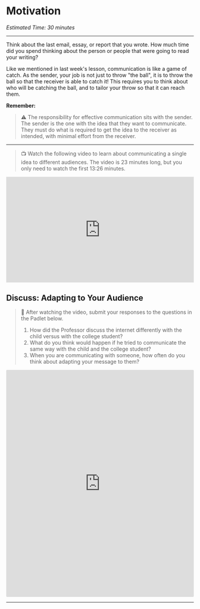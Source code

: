 # Motivation

*Estimated Time: 30 minutes*

---

Think about the last email, essay, or report that you wrote. How much time did you spend thinking about the person or people that were going to read your writing?

Like we mentioned in last week's lesson, communication is like a game of catch. As the sender, your job is not just to throw "the ball", it is to throw the ball so that the receiver is able to catch it! This requires you to think about who will be catching the ball, and to tailor your throw so that it can reach them. 

**Remember:**
> ⚠️ The responsibility for effective communication sits with the sender. The sender is the one with the idea that they want to communicate. They must do what is required to get the idea to the receiver as intended, with minimal effort from the receiver.

---

> 📺 Watch the following video to learn about communicating a single idea to different audiences. The video is 23 minutes long, but you only need to watch the first 13:26 minutes.

<div style="position: relative; padding-bottom: 56.25%; height: 0;"><iframe src="https://www.youtube.com/embed/0EqKnvzo3no" title="YouTube video player" frameborder="0" allow="accelerometer; autoplay; clipboard-write; encrypted-media; gyroscope; picture-in-picture" allowfullscreen style="position: absolute; top: 0; left: 0; width: 100%; height: 100%;"></iframe></div>

## Discuss: Adapting to Your Audience

> 💬 After watching the video, submit your responses to the questions in the Padlet below.
> 1) How did the Professor discuss the internet differently with the child versus with the college student?
> 2) What do you think would happen if he tried to communicate the same way with the child and the college student?
> 3) When you are communicating with someone, how often do you think about adapting your message to them?

<div style="border:1px solid rgba(0,0,0,0.1);border-radius:2px;box-sizing:border-box;overflow:hidden;position:relative;width:100%;background:#F4F4F4"><iframe src="https://padlet.com/curriculumpad/meurbkvho54k5qvo" frameborder="0" allow="camera;microphone;geolocation" style="width:100%;height:608px;display:block;padding:0;margin:0"></iframe></div>

---




